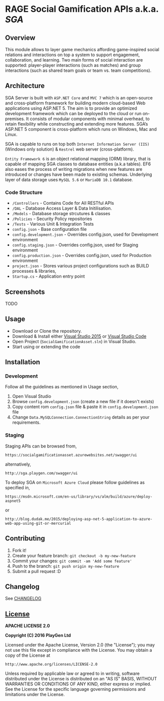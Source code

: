 # RAGE Social Gamification APIs a.k.a. *SGA*

## Overview
This module allows to layer game mechanics affording game-inspired social relations and interactions on top a system to support engagement, collaboration, and learning. Two main forms of social interaction are supported: player-player interactions (such as matches) and group interactions (such as shared team goals or team vs. team competitions).

## Architecture
SGA Server is built with `ASP.NET Core` and `MVC 7` which is an open-source and cross-platform framework for building modern cloud-based Web applications using ASP.NET 5. The aim is to provide an optimized development framework which can be deployed to the cloud or run on-premises. It consists of modular components with minimal overhead, to retain flexibility while constructing and extending more features. SGA’s ASP.NET 5 component is cross-platform which runs on Windows, Mac and Linux.

SGA is capable to runs on top both `Internet Information Server (IIS)` (Windows only solution) & `Kestrel` web server (cross-platform).

`Entity Framework 6` is an object relational mapping (ORM) library, that is capable of mapping SGA classes to database entities (a.k.a tables). EF6 also eases the process of writing migrations when new features are introduced or changes have been made to existing schemas. Underlying layer of data storage uses `MySQL 5.6` or `MariaDB 10.1` database.

### Code Structure
* `/Controllers` - Contains Code for All RESTful APIs
* `/DAL` - Database Access Layer & Data Initilisation.
* `/Models` - Database storage strcutures & classes
* `/Policies` - Security Policy repositories
* `/Tests` - Various Unit & Integration Tests
* `config.json` - Base configuration file
* `config.development.json` - Overrides config.json, used for Development environment
* `config.staging.json` - Overrides config.json, used for Staging environment
* `config.production.json` - Overrides config.json, used for Production environment
* `project.json` - Stores various project configurations such as BUILD processes & libraries,
* `Startup.cs` - Application entry point

## Screenshots
TODO

## Usage
* Download or Clone the repository.
* Download & Install either [Visual Studio 2015](https://www.visualstudio.com/en-us/downloads/download-visual-studio-vs.aspx) or [Visual Studio Code](https://code.visualstudio.com/)
* Open Project (`SocialGamificationAsset.sln`) in Visual Studio.
* Start using or extending the code

## Installation

### Development
Follow all the guidelines as mentioned in Usage section,
1. Open Visual Studio
2. Browse `config.development.json` (create a  new file if it doesn't exists)
3. Copy content rom `config.json` file & paste it in `config.development.json` file
4. Change `Data.MySQLConnection.ConnectionString` details as per your requirements.

### Staging
Staging APIs can be browsed from,

    https://socialgamificationasset.azurewebsites.net/swagger/ui

alternatively,

    http://sga.playgen.com/swagger/ui

To deploy SGA on `Microsoft Azure Cloud` please follow guidelines as specified in,

    https://msdn.microsoft.com/en-us/library/vs/alm/build/azure/deploy-aspnet5

or

    http://blog.dudak.me/2015/deploying-asp-net-5-application-to-azure-web-app-using-git-or-mercurial

## Contributing
1. Fork it!
2. Create your feature branch: `git checkout -b my-new-feature`
3. Commit your changes: `git commit -am 'Add some feature'`
4. Push to the branch: `git push origin my-new-feature`
5. Submit a pull request :D

## Changelog

See [CHANGELOG](CHANGELOG.md)


## [License](LICENSE.md)

**APACHE LICENSE 2.0**

**Copyright (C) 2016 PlayGen Ltd**

Licensed under the Apache License, Version 2.0 (the "License");
you may not use this file except in compliance with the License.
You may obtain a copy of the License at

    http://www.apache.org/licenses/LICENSE-2.0

Unless required by applicable law or agreed to in writing, software
distributed under the License is distributed on an "AS IS" BASIS,
WITHOUT WARRANTIES OR CONDITIONS OF ANY KIND, either express or implied.
See the License for the specific language governing permissions and
limitations under the License.

